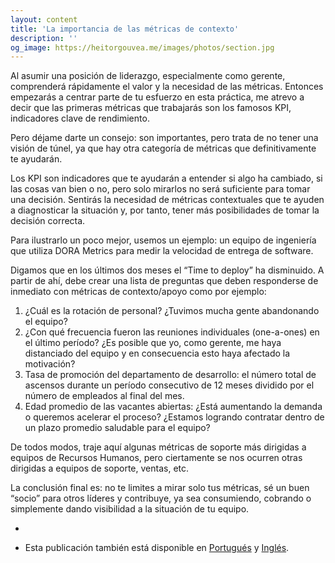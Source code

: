 ```yaml
---
layout: content
title: 'La importancia de las métricas de contexto'
description: ''
og_image: https://heitorgouvea.me/images/photos/section.jpg
---
```


Al asumir una posición de liderazgo, especialmente como gerente, comprenderá rápidamente el valor y la necesidad de las métricas. Entonces empezarás a centrar parte de tu esfuerzo en esta práctica, me atrevo a decir que las primeras métricas que trabajarás son los famosos KPI, indicadores clave de rendimiento.

Pero déjame darte un consejo: son importantes, pero trata de no tener una visión de túnel, ya que hay otra categoría de métricas que definitivamente te ayudarán.

Los KPI son indicadores que te ayudarán a entender si algo ha cambiado, si las cosas van bien o no, pero solo mirarlos no será suficiente para tomar una decisión. Sentirás la necesidad de métricas contextuales que te ayuden a diagnosticar la situación y, por tanto, tener más posibilidades de tomar la decisión correcta.

Para ilustrarlo un poco mejor, usemos un ejemplo: un equipo de ingeniería que utiliza DORA Metrics para medir la velocidad de entrega de software.

Digamos que en los últimos dos meses el “Time to deploy” ha disminuido. A partir de ahí, debe crear una lista de preguntas que deben responderse de inmediato con métricas de contexto/apoyo como por ejemplo:

1. ¿Cuál es la rotación de personal? ¿Tuvimos mucha gente abandonando el equipo?
2. ¿Con qué frecuencia fueron las reuniones individuales (one-a-ones) en el último período? ¿Es posible que yo, como gerente, me haya distanciado del equipo y en consecuencia esto haya afectado la motivación?
3. Tasa de promoción del departamento de desarrollo: el número total de ascensos durante un período consecutivo de 12 meses dividido por el número de empleados al final del mes.
4. Edad promedio de las vacantes abiertas: ¿Está aumentando la demanda o queremos acelerar el proceso? ¿Estamos logrando contratar dentro de un plazo promedio saludable para el equipo?

De todos modos, traje aquí algunas métricas de soporte más dirigidas a equipos de Recursos Humanos, pero ciertamente se nos ocurren otras dirigidas a equipos de soporte, ventas, etc.

La conclusión final es: no te limites a mirar solo tus métricas, sé un buen “socio” para otros líderes y contribuye, ya sea consumiendo, cobrando o simplemente dando visibilidad a la situación de tu equipo.

-

* Esta publicación también está disponible en [Portugués](/2023/05/30/importancia-metricas-contexto) y [Inglés](/2023/05/30/context-metrics).